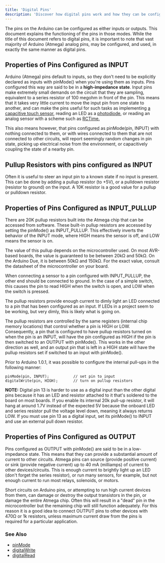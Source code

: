 ```yaml
---
title: 'Digital Pins'
description: 'Discover how digital pins work and how they can be configured.'
---
```



The pins on the Arduino can be configured as either inputs or outputs.  This document explains the functioning of the pins in those modes. While the title of this document refers to digital pins, it is important to note that vast majority of Arduino (Atmega) analog pins, may be configured, and used, in exactly the same manner as digital pins.

## Properties of Pins Configured as INPUT

Arduino (Atmega) pins default to inputs, so they don't need to be explicitly declared as inputs with pinMode() when you're using them as inputs. Pins configured this way are said to be in a **high-impedance state**. Input pins make extremely small demands on the circuit that they are sampling, equivalent to a series resistor of 100 megohm in front of the pin. This means that it takes very little current to move the input pin from one state to another, and can make the pins useful for such tasks as implementing [a capacitive touch sensor](https://playground.arduino.cc/Code/CapacitiveSensor), reading an LED as a [photodiode](https://playground.arduino.cc/Learning/LEDSensor), or reading an analog sensor with a scheme such as [RCTime.](https://arduino.cc/en/Tutorial/RCtime)

This also means however, that pins configured as pinMode(pin, INPUT) with nothing connected to them, or with wires connected to them that are not connected to other circuits, will report seemingly random changes in pin state, picking up electrical noise from the environment, or capacitively coupling the state of a nearby pin.

## Pullup Resistors with pins configured as INPUT

Often it is useful to steer an input pin to a known state if no input is present. This can be done by adding a pullup resistor (to +5V), or a pulldown resistor (resistor to ground) on the input. A 10K resistor is a good value for a pullup or pulldown resistor.

## Properties of Pins Configured as INPUT_PULLUP

There are 20K pullup resistors built into the Atmega chip that can be accessed from software. These built-in pullup resistors are accessed by setting the pinMode() as INPUT_PULLUP. This effectively inverts the behavior of the INPUT mode, where HIGH means the sensor is off, and LOW means the sensor is on.

The value of this pullup depends on the microcontroller used. On most AVR-based boards, the value is guaranteed to be between 20kΩ and 50kΩ. On the Arduino Due, it is between 50kΩ and 150kΩ. For the exact value, consult the datasheet of the microcontroller on your board.

When connecting a sensor to a pin configured with INPUT_PULLUP, the other end should be connected to ground. In the case of a simple switch, this causes the pin to read HIGH when the switch is open, and LOW when the switch is pressed.

The pullup resistors provide enough current to dimly light an LED connected to a pin that has been configured as an input. If LEDs in a project seem to be working, but very dimly, this is likely what is going on.

The pullup resistors are controlled by the same registers (internal chip memory locations) that control whether a pin is HIGH or LOW. Consequently, a pin that is configured to have pullup resistors turned on when the pin is an INPUT, will have the pin configured as HIGH if the pin is then switched to an OUTPUT with pinMode(). This works in the other direction as well, and an output pin that is left in a HIGH state will have the pullup resistors set if switched to an input with pinMode().

Prior to Arduino 1.0.1, it was possible to configure the internal pull-ups in the following manner:

```arduino
pinMode(pin, INPUT);           // set pin to input
digitalWrite(pin, HIGH);       // turn on pullup resistors
```

**NOTE:** Digital pin 13 is harder to use as a digital input than the other digital pins because it has an LED and resistor attached to it that's soldered to the board on most boards. If you enable its internal 20k pull-up resistor, it will hang at around 1.7V instead of the expected 5V because the onboard LED and series resistor pull the voltage level down, meaning it always returns LOW.  If you must use pin 13 as a digital input, set its pinMode() to INPUT and use an external pull down resistor.

## Properties of Pins Configured as OUTPUT

Pins configured as OUTPUT with pinMode() are said to be in a low-impedance state. This means that they can provide a substantial amount of current to other circuits. Atmega pins can source (provide positive current) or sink (provide negative current) up to 40 mA (milliamps) of current to other devices/circuits. This is enough current to brightly light up an LED (don't forget the series resistor), or run many sensors, for example, but not enough current to run most relays, solenoids, or motors.

Short circuits on Arduino pins, or attempting to run high current devices from them, can damage or destroy the output transistors in the pin, or damage the entire Atmega chip. Often this will result in a "dead" pin in the microcontroller but the remaining chip will still function adequately. For this reason it is a good idea to connect OUTPUT pins to other devices with 470Ω or 1k resistors, unless maximum current draw from the pins is required for a particular application.


### See Also

- [pinMode](https://www.arduino.cc/reference/en/language/functions/digital-io/pinmode/)
- [digitalWrite](https://www.arduino.cc/reference/en/language/functions/digital-io/digitalwrite/)
- [digitalRead](https://www.arduino.cc/reference/en/language/functions/digital-io/digitalread/)